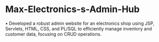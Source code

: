 # Max-Electronics-s-Admin-Hub
• Developed a robust admin website for an electronics shop using JSP, Servlets, HTML, CSS, and PL/SQL to efficiently manage inventory and customer data, focusing on CRUD operations.

